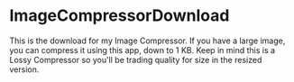 # ImageCompressorDownload
This is the download for my Image Compressor. If you have a large image, you can compress it using this app, down to 1 KB. Keep in mind this is a Lossy 
Compressor so you'll be trading quality for size in the resized version.
